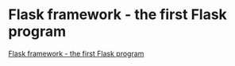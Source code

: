 # Flask framework - the first Flask program
[Flask framework - the first Flask program](https://aiwithcloud.com/2022/09/19/flask_framework___the_first_flask_program/)